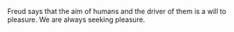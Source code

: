 Freud says that the aim of humans and the driver of them is a will to pleasure. We are always seeking pleasure. 